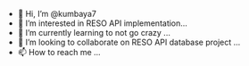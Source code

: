 - 👋 Hi, I’m @kumbaya7
- 👀 I’m interested in RESO API implementation...
- 🌱 I’m currently learning to not go crazy ...
- 💞️ I’m looking to collaborate on RESO API database project ...
- 📫 How to reach me ...

<!---
kumbaya7/kumbaya7 is a ✨ special ✨ repository because its `README.md` (this file) appears on your GitHub profile.
You can click the Preview link to take a look at your changes.
--->
